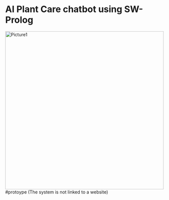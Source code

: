 <h1> AI Plant Care chatbot using SW-Prolog </h1> 


<img width="502" alt="Picture1" src="https://github.com/user-attachments/assets/de1a33e6-de61-4abe-9d87-a88230b4844c">
#protoype
(The system is not linked to a website)
